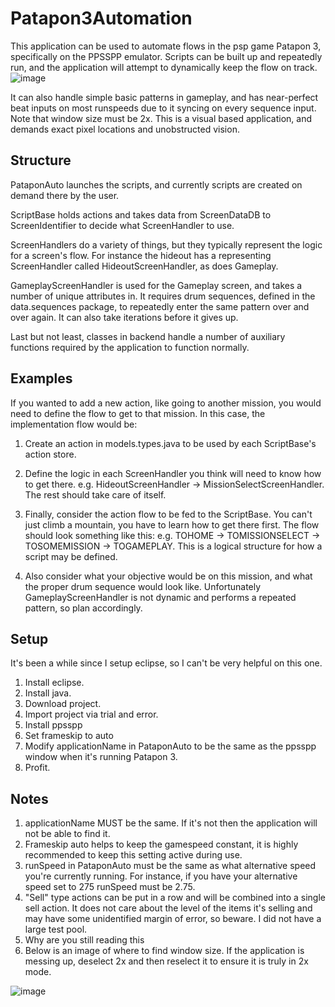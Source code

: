 # Patapon3Automation
This application can be used to automate flows in the psp game Patapon 3, specifically on the PPSSPP emulator.
Scripts can be built up and repeatedly run, and the application will attempt to dynamically keep the flow on track.
![image](https://user-images.githubusercontent.com/37917799/187066653-bf0e8b4b-135d-4456-9254-43c04b06faf6.png)

It can also handle simple basic patterns in gameplay, and has near-perfect beat inputs on most runspeeds due to it syncing on every sequence input.
Note that window size must be 2x. This is a visual based application, and demands exact pixel locations and unobstructed vision.

## Structure
PataponAuto launches the scripts, and currently scripts are created on demand there by the user.

ScriptBase holds actions and takes data from ScreenDataDB to ScreenIdentifier to decide what ScreenHandler to use.

ScreenHandlers do a variety of things, but they typically represent the logic for a screen's flow. For instance the hideout has a representing ScreenHandler called HideoutScreenHandler, as does Gameplay.

GameplayScreenHandler is used for the Gameplay screen, and takes a number of unique attributes in. It requires drum sequences, defined in the data.sequences package, to repeatedly enter the same pattern over and over again. It can also take iterations before it gives up.

Last but not least, classes in backend handle a number of auxiliary functions required by the application to function normally.

## Examples
If you wanted to add a new action, like going to another mission, you would need to define the flow to get to that mission. In this case, the implementation flow would be:

1. Create an action in models.types.java to be used by each ScriptBase's action store.

2. Define the logic in each ScreenHandler you think will need to know how to get there.
     e.g. HideoutScreenHandler -> MissionSelectScreenHandler. The rest should take care of itself.

3. Finally, consider the action flow to be fed to the ScriptBase. You can't just climb a mountain, you have to learn how to get there first. The flow should look something like this:
     e.g. TOHOME -> TOMISSIONSELECT -> TOSOMEMISSION -> TOGAMEPLAY.
     This is a logical structure for how a script may be defined.

4. Also consider what your objective would be on this mission, and what the proper drum sequence would look like.          Unfortunately GameplayScreenHandler is not dynamic and performs a repeated pattern, so plan accordingly.

## Setup
It's been a while since I setup eclipse, so I can't be very helpful on this one.

1. Install eclipse.
2. Install java.
3. Download project.
4. Import project via trial and error.
5. Install ppsspp
6. Set frameskip to auto
7. Modify applicationName in PataponAuto to be the same as the ppsspp window when it's running Patapon 3.
7. Profit.

## Notes
1. applicationName MUST be the same. If it's not then the application will not be able to find it.
2. Frameskip auto helps to keep the gamespeed constant, it is highly recommended to keep this setting active during use.
3. runSpeed in PataponAuto must be the same as what alternative speed you're currently running. For instance, if you have your alternative speed set to 275 runSpeed must be 2.75.
4. "Sell" type actions can be put in a row and will be combined into a single sell action. It does not care about the level of the items it's selling and may have some unidentified margin of error, so beware. I did not have a large test pool.
5. Why are you still reading this
6. Below is an image of where to find window size. If the application is messing up, deselect 2x and then reselect it to ensure it is truly in 2x mode.

![image](https://user-images.githubusercontent.com/37917799/187067561-aaf06082-8568-45c3-bde3-dfe06dfd6e4e.png)
